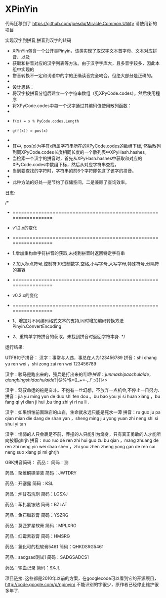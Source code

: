 # XPinYin

代码迁移到了 https://github.com/joesdu/Miracle.Common.Utility
请使用新的项目

实现汉字到拼音,拼音到汉字的转码

 * XPinYin包含一个公开类Pinyin，该类实现了取汉字文本首字母、文本对应拼音、以及
 * 获取和拼音对应的汉字列表等方法。由于汉字字库大，且多音字较多，因此本组中实现的
 * 拼音转换不一定和词语中的字的正确读音完全吻合。但绝大部分是正确的。
 *
 * 设计思路：
 * 将汉字按拼音分组后建立一个字符串数组（见XPyCode.codes），然后使用程序
 * 将XPyCode.codes中每一个汉字通过其编码值使用散列函数：
 *
 *     f(x) = x % PyCode.codes.Length
 *     g(f(x)) = pos(x)
 *
 * 其中, pos(x)为字符x所属字符串所在的XPyCode.codes的数组下标, 然后散列到同XPyCode.codes长度相同长度的一个散列表中XPyHash.hashes。
 * 当检索一个汉字的拼音时，首先从XPyHash.hashes中获取和对应的XPyCode.codes中数组下标，然后从对应字符串查找，
 * 当到要查找的字符时，字符串的前6个字符即包含了该字的拼音。
 *
 * 此种方法的好处一是节约了存储空间，二是兼顾了查询效率。
 
 日志:
 
 /*
 * =================================================================
 * v1.2.x的变化
 * =================================================================
 * 1.增加重构单字符拼音的获取,未找到拼音时返回特定字符串
 * 2.加入标点符号,控制符,10进制数字,空格,小写字母,大写字母,特殊符号,分隔符的兼容

 * =================================================================
 * v0.2.x的变化
 * =================================================================
 * 1、增加对不同编码格式文本的支持,同时增加编码转换方法Pinyin.ConvertEncoding
 * 2、重构单字符拼音的获取，未找到拼音时返回字符本身.
 */
 
运行结果:

UTF8句子拼音：
汉字：事常与人违，事总在人为123456789
拼音：shi chang yu ren wei ，shi zong zai ren wei 123456789

汉字：骏马是跑出来的，强兵是打出来的?|\!@$%^&*()_+=-,./';:{}[]<>
拼音：jun ma shi pao chu lai de ，qiang bing shi da chu lai de ?|\!@$%^&*()_+=-,./';:{}[]<>

汉字：驾驭命运的舵是奋斗。不抱有一丝幻想，不放弃一点机会,不停止一日努力.
拼音：jia yu ming yun de duo shi fen dou 。bu bao you yi si huan xiang ，bu fang qi yi dian ji hui ,bu ting zhi yi ri nu li .

汉字：如果惧怕前面跌宕的山岩，生命就永远只能是死水一潭
拼音：ru guo ju pa qian mian die dang de shan yan ，sheng ming jiu yong yuan zhi neng shi si shui yi tan

汉字：懦弱的人只会裹足不前，莽撞的人只能引为烧身，只有真正勇敢的人才能所向披靡ghrjh
拼音：nuo ruo de ren zhi hui guo zu bu qian ，mang zhuang de ren zhi neng yin wei shao shen ，zhi you zhen zheng yong gan de ren cai neng suo xiang pi mi ghrjh

GBK拼音简码：
药品：
简码：测

药品：聚维酮碘溶液
简码：JWTDRY

药品：开塞露
简码：KSL

药品：炉甘石洗剂
简码：LGSXJ

药品：苯扎氯铵贴
简码：BZLAT

药品：鱼石脂软膏
简码：YSZRG

药品：莫匹罗星软膏
简码：MPLXRG

药品：红霉素软膏
简码：HMSRG

药品：氢化可的松软膏5461
简码：QHKDSRG5461

药品：sadgsad测试1
简码：SADGSADCS1

药品：输血记录
简码：SXJL

项目链接: 
这些都是2010年以前的方案，在googlecode可以看到它的开源项目，http://code.google.com/p/npinyin/
不能识别的字很少，原作者已经停止维护很多年了.
